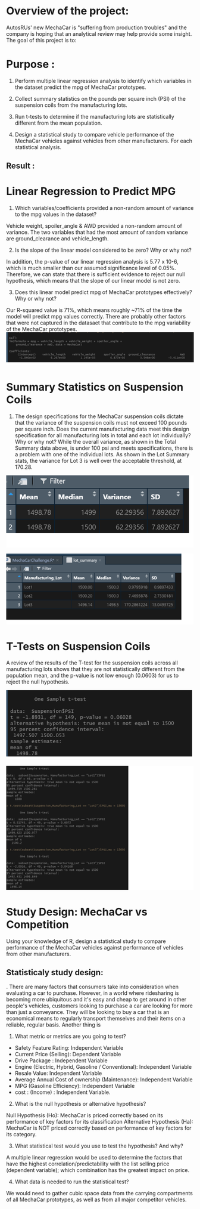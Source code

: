 # Overview of the project:
AutosRUs' new MechaCar is "suffering from production troubles" and the company is hoping that an analytical review may help provide some insight. The goal of this project is to:

# Purpose :
1. Perform multiple linear regression analysis to identify which variables in the dataset predict the mpg of MechaCar prototypes.

2. Collect summary statistics on the pounds per square inch (PSI) of the suspension coils from the manufacturing lots.

3. Run t-tests to determine if the manufacturing lots are statistically different from the mean population.

4. Design a statistical study to compare vehicle performance of the MechaCar vehicles against vehicles from other manufacturers. For each statistical analysis. 

## Result :
# Linear Regression to Predict MPG

1. Which variables/coefficients provided a non-random amount of variance to the mpg values in the dataset?

Vehicle weight, spoiler_angle & AWD provided a non-random amount of variance. The two variables that had the most amount of random variance are ground_clearance and vehicle_length.

2. Is the slope of the linear model considered to be zero? Why or why not?

In addition, the p-value of our linear regression analysis is 5.77 x 10-6, which is much smaller than our assumed significance level of 0.05%. Therefore, we can state that there is sufficient evidence to reject our null hypothesis, which means that the slope of our linear model is not zero.

3. Does this linear model predict mpg of MechaCar prototypes effectively? Why or why not?

Our R-squared value is 71%, which means roughly ~71% of the time the model will predict mpg values correctly. There are probably other factors that were not captured in the datasaet that contribute to the mpg variability of the MechaCar prototypes.
![LinerRegression)](/Resources/Liner_Regression.png) 

#  Summary Statistics on Suspension Coils

1. The design specifications for the MechaCar suspension coils dictate that the variance of the suspension coils must not exceed 100 pounds per square inch. Does the current manufacturing data meet this design specification for all manufacturing lots in total and each lot individually? Why or why not?
While the overall variance, as shown in the Total Summary data above, is under 100 psi and meets specifications, there is a problem with one of the individual lots. As shown in the Lot Summary stats, the variance for Lot 3 is well over the acceptable threshold, at 170.28.

![totalsummarySuspension)](/Resources/total_summary_Suspension.png) 

![RLotSummary)](/Resources/R_Lot_Summary.png) 

#  T-Tests on Suspension Coils

A review of the results of the T-test for the suspension coils across all manufacturing lots shows that they are not statistically different from the population mean, and the p-value is not low enough (0.0603) for us to reject the null hypothesis.

![samplettest)](/Resources/sample_t_test.png) 

![Lottest)](/Resources/Lot_test.png) 

# Study Design: MechaCar vs Competition

Using your knowledge of R, design a statistical study to compare performance of the MechaCar vehicles against performance of vehicles from other manufacturers.
 
## Statisticaly study design:

. There are many factors that consumers take into consideration when evaluating a car to purchase. However, in a world where ridesharing is becoming more ubiquitous and it's easy and cheap to get around in other people's vehicles, customers looking to purchase a car are looking for more than just a conveyance. They will be looking to buy a car that is an economical means to regularly transport themselves and their items on a reliable, regular basis.
Another thing is 

1. What metric or metrics are you going to test?

  * Safety Feature Rating: Independent Variable
  * Current Price (Selling): Dependent Variable
   * Drive Package : Independent Variable
   * Engine (Electric, Hybrid, Gasoline / Conventional): Independent Variable
   * Resale Value: Independent Variable
   * Average Annual Cost of ownership (Maintenance): Independent Variable
   * MPG (Gasoline Efficiency): Independent Variable
   * cost : (Income) : Independent Variable.


2. What is the null hypothesis or alternative hypothesis?

Null Hypothesis (Ho): MechaCar is priced correctly based on its performance of key factors for its classification
Alternative Hypothesis (Ha): MechaCar is NOT priced correctly based on performance of key factors for its category.

3. What statistical test would you use to test the hypothesis? And why?

A multiple linear regression would be used to determine the factors that have the highest correlation/predictability with the list selling price (dependent variable); which combination has the greatest impact on price.

4. What data is needed to run the statistical test?

We would need to gather cubic space data from the carrying compartments of all MechaCar prototypes, as well as from all major competitor vehicles.
